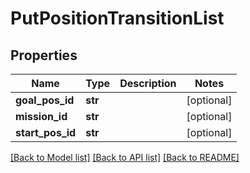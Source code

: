 # PutPositionTransitionList

## Properties
Name | Type | Description | Notes
------------ | ------------- | ------------- | -------------
**goal_pos_id** | **str** |  | [optional] 
**mission_id** | **str** |  | [optional] 
**start_pos_id** | **str** |  | [optional] 

[[Back to Model list]](../README.md#documentation-for-models) [[Back to API list]](../README.md#documentation-for-api-endpoints) [[Back to README]](../README.md)

